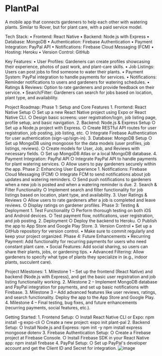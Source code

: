 # PlantPal
A mobile app that connects gardeners to help each other with watering plants. Similar to Rover, but for plant care, with a paid service model.

Tech Stack:
	• Frontend: React Native
	• Backend: Node.js with Express
	• Database: MongoDB
	• Authentication: Firebase Authentication
	• Payment Integration: PayPal API
	• Notifications: Firebase Cloud Messaging (FCM)
	• Hosting: Heroku
	• Version Control: GitHub

Key Features:
	• User Profiles: Gardeners can create profiles showcasing their experience, photos of past work, and plant-care skills.
	• Job Listings: Users can post jobs to find someone to water their plants.
	• Payment System: PayPal integration to handle payments for services.
	• Notifications: Reminder notifications to users and gardeners for watering schedules.
	• Ratings & Reviews: Option to rate gardeners and provide feedback on their service.
	• Search/Filter: Gardeners can search for jobs based on location, plant type, and availability.

Project Roadmap:
Phase 1: Setup and Core Features
	1. Frontend: React Native Setup
		○ Set up a new React Native project using Expo or React Native CLI.
		○ Design basic screens: user registration/login, job listing page, profile setup, and basic navigation.
	2. Backend: Node.js & Express Setup
		○ Set up a Node.js project with Express.
		○ Create RESTful API routes for user registration, job posting, job listing, etc.
		○ Integrate Firebase Authentication for user authentication (sign-up/sign-in).
	3. Database: MongoDB Setup
		○ Set up MongoDB using mongoose for the data models (user profiles, job listings, reviews).
		○ Create models for User, Job, and Reviews with necessary fields.
		○ Set up MongoDB Atlas or a local MongoDB database.
	4. Payment Integration: PayPal API
		○ Integrate PayPal API to handle payments for plant watering services.
		○ Allow users to pay gardeners securely within the app.
Phase 2: Enhancing User Experience
	1. Notifications: Firebase Cloud Messaging (FCM)
		○ Integrate FCM to send notifications about job updates and watering reminders.
		○ Send push notifications to gardeners when a new job is posted and when a watering reminder is due.
	2. Search & Filter Functionality
		○ Implement search and filter functionality for job listings based on location, plant type, and availability.
	3. User Ratings & Reviews
		○ Allow users to rate gardeners after a job is completed and leave reviews.
		○ Display ratings on gardener profiles.
Phase 3: Testing & Deployment
	1. Test Functionality
		○ Perform thorough testing on both iOS and Android devices.
		○ Test payment flow, notifications, user registration, and job posting.
	2. Deployment
		○ Deploy the backend to Heroku.
		○ Publish the app to App Store and Google Play Store.
	3. Version Control
	• Set up a GitHub repository for version control.
	• Make sure to commit regularly and keep your project organized.
Phase 4: Future Enhancements
	• Recurring Payment: Add functionality for recurring payments for users who need constant plant care.
	• Social Features: Add social sharing, so users can share their plants, jobs, or gardening tips.
	• Advanced Filtering: Allow gardeners to specify what type of plants they specialize in (e.g., indoor plants, succulent care).

Project Milestones:
	1. Milestone 1 – Set up the frontend (React Native) and backend (Node.js with Express), and get the basic user registration and job listing functionality working.
	2. Milestone 2 – Implement MongoDB database and PayPal integration for payments, and set up basic notifications with Firebase.
	3. Milestone 3 – Add advanced features like user reviews, ratings, and search functionality. Deploy the app to the App Store and Google Play.
	4. Milestone 4 – Final testing, bug fixes, and future enhancements (recurring payments, social features, etc.).

Getting Started:
	1. Frontend Setup:
		○ Install React Native CLI or Expo:
npm install -g expo-cli
		○ Create a new project:
expo init plant-pal
	2. Backend Setup:
		○ Install Node.js and Express:
npm init -y
npm install express mongoose dotenv
	3. Firebase Authentication Setup:
		○ Create a Firebase project at Firebase Console.
		○ Install Firebase SDK in your React Native app:
npm install firebase
	4. PayPal Setup:
		○ Set up PayPal's developer account and get the Client ID and Secret for integration.
![image](https://github.com/user-attachments/assets/6a394436-d91f-4863-b6ab-433159ce2504)

